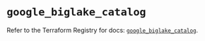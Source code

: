# `google_biglake_catalog`

Refer to the Terraform Registry for docs: [`google_biglake_catalog`](https://registry.terraform.io/providers/hashicorp/google/5.37.0/docs/resources/biglake_catalog).
